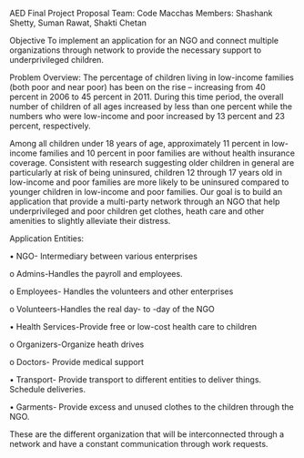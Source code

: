 AED Final Project Proposal
Team: Code Macchas
Members: Shashank Shetty, Suman Rawat, Shakti Chetan 

Objective
To implement an application for an NGO and connect multiple organizations through network to provide the necessary support to underprivileged children. 

Problem Overview:
The percentage of children living in low-income families (both poor and near poor) has been on the rise – increasing from 40 percent in 2006 to 45 percent in 2011. During this time period, the overall number of children of all ages increased by less than one percent while the numbers who were low-income and poor increased by 13 percent and 23 percent, respectively.

Among all children under 18 years of age, approximately 11 percent in low-income families and 10 percent in poor families are without health insurance coverage. Consistent with research suggesting older children in general are particularly at risk of being uninsured, children 12 through 17 years old in low-income and poor families are more likely to be uninsured compared to younger children in low-income and poor families.
Our goal is to build an application that provide a multi-party network through an NGO that help underprivileged and poor children get clothes, heath care and other amenities to slightly alleviate their distress. 

Application Entities:

•	NGO- Intermediary between various enterprises

  o	Admins-Handles the payroll and employees.
  
  o	Employees- Handles the volunteers and other enterprises
  
  o	Volunteers-Handles the real day- to -day of the NGO
  
•	Health Services-Provide free or low-cost health care to children

  o	Organizers-Organize heath drives
  
  o	Doctors- Provide medical support
  
•	Transport- Provide transport to different entities to deliver things. Schedule deliveries.

•	Garments- Provide excess and unused clothes to the children through the NGO.

These are the different organization that will be interconnected through a network and have a constant communication through work requests.


